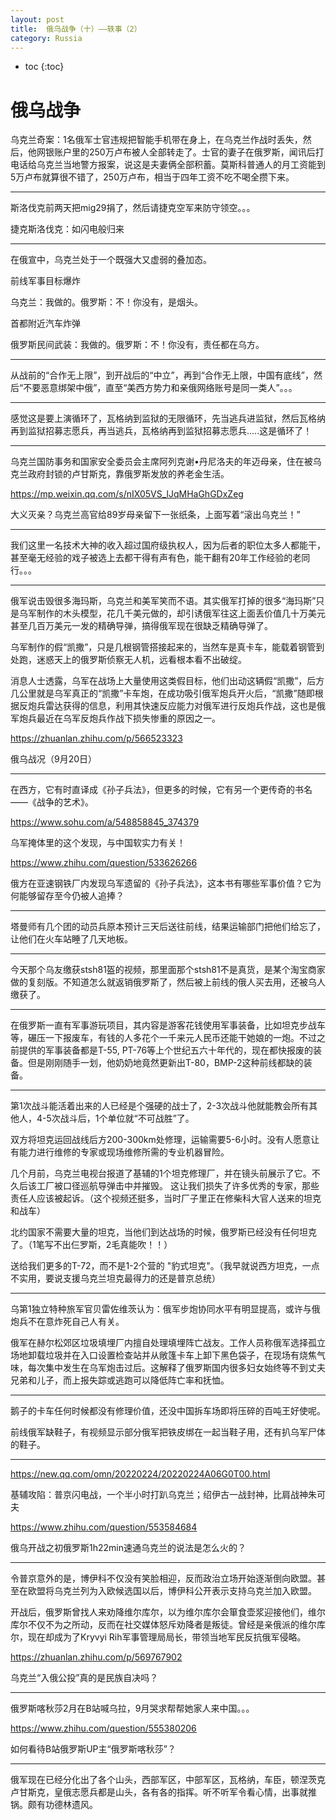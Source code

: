 ```yaml
---
layout: post
title:  俄乌战争（十）——轶事（2）
category: Russia 
---
```


* toc
{:toc}

# 俄乌战争

乌克兰奇案：1名俄军士官违规把智能手机带在身上，在乌克兰作战时丢失，然后，他网银账户里的250万卢布被人全部转走了。士官的妻子在俄罗斯，闻讯后打电话给乌克兰当地警方报案，说这是夫妻俩全部积蓄。莫斯科普通人的月工资能到5万卢布就算很不错了，250万卢布，相当于四年工资不吃不喝全攒下来。

---

斯洛伐克前两天把mig29捐了，然后请捷克空军来防守领空。。。

捷克斯洛伐克：如闪电般归来

---

在俄宣中，乌克兰处于一个既强大又虚弱的叠加态。

前线军事目标爆炸

乌克兰：我做的。俄罗斯：不！你没有，是烟头。

首都附近汽车炸弹

俄罗斯民间武装：我做的。俄罗斯：不！你没有，责任都在乌方。

---

从战前的“合作无上限”，到开战后的“中立”，再到“合作无上限，中国有底线”，然后“不要恶意绑架中俄”，直至“美西方势力和亲俄网络账号是同一类人”。。。

---

感觉这是要上演循环了，瓦格纳到监狱的无限循环，先当逃兵进监狱，然后瓦格纳再到监狱招募志愿兵，再当逃兵，瓦格纳再到监狱招募志愿兵.....这是循环了！

---

乌克兰国防事务和国家安全委员会主席阿列克谢•丹尼洛夫的年迈母亲，住在被乌克兰政府封锁的卢甘斯克，靠俄罗斯发放的养老金生活。

https://mp.weixin.qq.com/s/nIX05VS_lJqMHaGhGDxZeg

大义灭亲？乌克兰高官给89岁母亲留下一张纸条，上面写着“滚出乌克兰！”

---

我们这里一名技术大神的收入超过国府级执权人，因为后者的职位太多人都能干，甚至毫无经验的戏子被选上去都干得有声有色，能干翻有20年工作经验的老同行。。。

---

俄军说击毁很多海玛斯，乌克兰和美军笑而不语。其实俄军打掉的很多“海玛斯”只是乌军制作的木头模型，花几千美元做的，却引诱俄军往这上面丢价值几十万美元甚至几百万美元一发的精确导弹，搞得俄军现在很缺乏精确导弹了。

乌军制作的假“凯撒”，只是几根钢管搭接起来的，当然车是真卡车，能载着钢管到处跑，迷惑天上的俄罗斯侦察无人机，远看根本看不出破绽。

消息人士透露，乌军在战场上大量使用这类假目标，他们出动这辆假“凯撒”，后方几公里就是乌军真正的“凯撒”卡车炮，在成功吸引俄军炮兵开火后，“凯撒”随即根据反炮兵雷达获得的信息，利用其快速反应能力对俄军进行反炮兵作战，这也是俄军炮兵最近在乌军反炮兵作战下损失惨重的原因之一。

https://zhuanlan.zhihu.com/p/566523323

俄乌战况（9月20日）

---

在西方，它有时直译成《孙子兵法》，但更多的时候，它有另一个更传奇的书名——《战争的艺术》。

https://www.sohu.com/a/548858845_374379

乌军掩体里的这个发现，与中国软实力有关！

https://www.zhihu.com/question/533626266

俄方在亚速钢铁厂内发现乌军遗留的《孙子兵法》，这本书有哪些军事价值？它为何能够留存至今仍被人追捧？

---

塔曼师有几个团的动员兵原本预计三天后送往前线，结果运输部门把他们给忘了，让他们在火车站睡了几天地板。

---

今天那个乌友缴获stsh81盔的视频，那里面那个stsh81不是真货，是某个淘宝商家做的复刻版。不知道怎么就返销俄罗斯了，然后被上前线的俄人买去用，还被乌人缴获了。

---

在俄罗斯一直有军事游玩项目，其内容是游客花钱使用军事装备，比如坦克步战车等，碾压一下报废车，有钱的人多花个一千来元人民币还能干她娘的一炮。不过之前提供的军事装备都是T-55, PT-76等上个世纪五六十年代的，现在都快报废的装备。但是刚刚随手一划，他奶奶地竟然更新出T-80，BMP-2这种前线都缺的装备。

---

第1次战斗能活着出来的人已经是个强硬的战士了，2-3次战斗他就能教会所有其他人，4-5次战斗后，1个单位就“不可战胜”了。

双方将坦克运回战线后方200-300km处修理，运输需要5-6小时。没有人愿意让有能力进行维修的专家或现场维修所需的专业机器冒险。

几个月前，乌克兰电视台报道了基辅的1个坦克修理厂，并在镜头前展示了它。不久后该工厂被口径巡航导弹击中并摧毁。 这让我们损失了许多优秀的专家，那些责任人应该被起诉。（这个视频还挺多，当时厂子里正在修柴科大官人送来的坦克和战车）

北约国家不需要大量的坦克，当他们到达战场的时候，俄罗斯已经没有任何坦克了。（1笔写不出仨罗斯，2毛真能吹！！）

送给我们更多的T-72，而不是1-2个营的 "豹式坦克"。（我早就说西方坦克，一点不实用，要说支援乌克兰坦克最得力的还是普京总统）

---

乌第1独立特种旅军官贝雷佐维茨认为：俄军步炮协同水平有明显提高，或许与俄炮兵不在意炸死自己人有关。

俄军在赫尔松郊区垃圾填埋厂内擅自处理填埋阵亡战友。工作人员称俄军选择孤立场地卸载垃圾并在入口设置检查站并从敞篷卡车上卸下黑色袋子，在现场有烧焦气味，每次集中发生在乌军炮击过后。这解释了俄罗斯国内很多妇女始终等不到丈夫兄弟和儿子，而上报失踪或逃跑可以降低阵亡率和抚恤。

---

鹅子的卡车任何时候都没有修理价值，还没中国拆车场即将压碎的百吨王好使呢。

前线俄军缺鞋子，有视频显示部分俄军把铁皮绑在一起当鞋子用，还有扒乌军尸体的鞋子。

---

https://new.qq.com/omn/20220224/20220224A06G0T00.html

基辅攻陷：普京闪电战，一个半小时打趴乌克兰；绍伊古一战封神，比肩战神朱可夫

https://www.zhihu.com/question/553584684

俄乌开战之初俄罗斯1h22min速通乌克兰的说法是怎么火的？

---

令普京意外的是，博伊科不仅没有笑脸相迎，反而政治立场开始逐渐倒向欧盟。甚至在欧盟将乌克兰列为入欧候选国以后，博伊科公开表示支持乌克兰加入欧盟。

开战后，俄罗斯曾找人来劝降维尔库尔，以为维尔库尔会箪食壶浆迎接他们，维尔库尔不仅不为之所动，反而在社交媒体怒斥劝降者是叛徒。曾经是亲俄派的维尔库尔，现在却成为了Kryvyi Rih军事管理局局长，带领当地军民反抗俄军侵略。

https://zhuanlan.zhihu.com/p/569767902

乌克兰“入俄公投”真的是民族自决吗？

---

俄罗斯喀秋莎2月在B站喊乌拉，9月哭求帮帮她家人来中国。。。

https://www.zhihu.com/question/555380206

如何看待B站俄罗斯UP主“俄罗斯喀秋莎”？

---

俄军现在已经分化出了各个山头，西部军区，中部军区，瓦格纳，车臣，顿涅茨克卢甘斯克，皇俄志愿兵都是山头，各有各的指挥。听不听军令看心情，出事就推锅。颇有功德林遗风。
